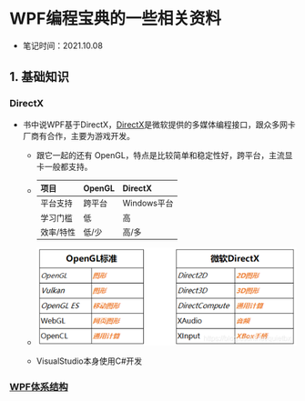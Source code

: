 # WPF编程宝典的一些相关资料

- 笔记时间：2021.10.08

## 1. 基础知识

### DirectX

- 书中说WPF基于DirectX，[DirectX](https://baike.baidu.com/item/DirectX/314119?fr=aladdin)是微软提供的多媒体编程接口，跟众多网卡厂商有合作，主要为游戏开发。

  - 跟它一起的还有 OpenGL，特点是比较简单和稳定性好，跨平台，主流显卡一般都支持。

  - | 项目      | OpenGL | DirectX     |
    | --------- | ------ | ----------- |
    | 平台支持  | 跨平台 | Windows平台 |
    | 学习门槛  | 低     | 高          |
    | 效率/特性 | 低/少  | 高/多       |

  - ![image-20211008114628935](images/image-20211008114628935.png)

  - VisualStudio本身使用C#开发

### [WPF体系结构](https://docs.microsoft.com/zh-cn/dotnet/desktop/wpf/advanced/wpf-architecture?view=netframeworkdesktop-4.8)

